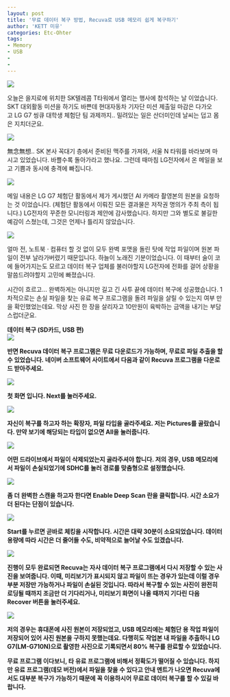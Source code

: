 ```yaml
---
layout: post
title: '무료 데이터 복구 방법, Recuva로 USB 메모리 쉽게 복구하기'
author: 'KETT 미유'
categories: Etc-Ohter
tags:
- Memory
- USB
-
-
---
```



<script> location.href='https://cafe.naver.com/develoid/811375' ; </script>

<div>
 <div>
  <img src="https://dthumb-phinf.pstatic.net/?src=%22https%3A%2F%2Fblogfiles.pstatic.net%2FMjAxODA3MThfOSAg%2FMDAxNTMxOTIxMTYzNzU1.h3x5-yKF21t_p3KgcTWSIuBzYoWQyNZdIKHEFlBpitIg.0hrnPouOo5dxYSda-vgx3Ggi6IrUHFgAb-LVdgegsfcg.JPEG.great97k%2FKakaoTalk_20180718_223141076.jpg%22&amp;type=cafe_wa740">
 </div>
</div>
<div>
 <p>오늘은 을지로에 위치한 SK텔레콤 T타워에서&nbsp;열리는 행사에 참석하는 날 이었습니다. SKT 대외활동 미션을 하기도 바쁜데 현대자동차 기자단 미션 제출일 마감은 다가오고&nbsp;LG G7 씽큐 대학생 체험단 팀 과제까지..&nbsp;밀려있는 일은 산더미인데 날씨는 덥고 몸은 지치더군요.&nbsp;</p>
</div>
<div>
 <div>
  <img src="https://dthumb-phinf.pstatic.net/?src=%22https%3A%2F%2Fblogfiles.pstatic.net%2FMjAxODA3MThfMTk3%2FMDAxNTMxOTIxMDc4MzU0.agrEG4zB1zPFnuEh1cVMpCkhTvTT98YPx7vVgOu3-k0g.c1rj5cNxuvU9M-n08ZKOLtgCMFo9e5DmH8O6g2osm1Yg.JPEG.great97k%2FKakaoTalk_20180718_223035253.jpg%22&amp;type=cafe_wa740">
 </div>
</div>
<div>
 <p>無念無想.. SK 본사 꼭대기 층에서&nbsp;준비된 맥주를 가져와, 서울 N 타워를 바라보며 마시고 있었습니다. 바쁠수록 돌아가라고 했나요. 그런데 때마침 LG전자에서 온 메일을 보고 기쁨과 동시에 충격에 빠집니다.</p>
</div>
<div>
 <div>
  <img src="https://dthumb-phinf.pstatic.net/?src=%22https%3A%2F%2Fblogfiles.pstatic.net%2FMjAxODA3MThfMjM3%2FMDAxNTMxOTIxMjU5ODEw.GB6fR_OSCp7dPVWY_auRO6qk4ZWHC7O8y1QckLhT7Qcg.GNjTQugCtATJeQ6W56sTzOeP90TPIB4egAvWneSg0YYg.JPEG.great97k%2F5555.jpg%22&amp;type=cafe_wa740">
 </div>
</div>
<div>
 <p>메일 내용은 LG G7&nbsp;체험단 활동에서 제가 게시했던 AI 카메라 촬영본의 원본을 요청하는 것 이었습니다. (체험단 활동에서 이뤄진 모든 결과물은 저작권 명의가 주최 측이 됩니다.) LG전자의 꾸준한 모니터링과 제안에 감사했습니다.&nbsp;하지만 그와 별도로&nbsp;불길한 예감이 스쳤는데, 그것은 언제나 틀리지 않았습니다.</p>
</div>
<div>
 <div>
  <img src="https://dthumb-phinf.pstatic.net/?src=%22https%3A%2F%2Fblogfiles.pstatic.net%2FMjAxODA3MThfMTIy%2FMDAxNTMxOTIyMzI0MTkx.G7O6aqQdtdJJBuBbIekCS1kxiHsKXn3rqa0yPY8mXYUg.ZUuQlAWzauDQeVJClgxgVC-R6GGmuGIc4FgdqdOpSZMg.JPEG.great97k%2FKakaoTalk_20180718_225833134.jpg%22&amp;type=cafe_wa740">
 </div>
</div>
<div>
 <p>얼마 전, 노트북 · 컴퓨터 할 것 없이 모두 완벽 포맷을 돌린 탓에 작업 파일이며 원본 파일이 전부 날라가버렸기 때문입니다. 하늘이 노래진 기분이었습니다. 이 때부터 술이 코에 들어가지는도 모르고 데이터 복구 업체를 불러야할지 LG전자에 전화를 걸어 상황을 말씀드려야할지&nbsp;고민에 빠졌습니다.</p>
</div>
<div>
 <p><span>시간이 흐르고... 완벽하게는 아니지만 길고 긴&nbsp;사투 끝에 데이터&nbsp;복구에 성공했습니다. 1차적으로는 손실 파일을 찾는 유료 복구 프로그램을 돌려 파일을 살릴 수 있는지 여부 만을 확인했었는데요. 막상 사진 한 장을 살리자고 10만원이 육박하는 금액을 내기는 부담스럽더군요. <b></span><span><b></span><span></span></p>
</div>
<div>
 <div>
  <div></div>
 </div>
</div>
<div>
 <div>
  <div>
   데이터 복구 (SD카드, USB 편)
  </div>
 </div>
</div>
<div>
 <div>
  <img src="https://dthumb-phinf.pstatic.net/?src=%22https%3A%2F%2Fblogfiles.pstatic.net%2FMjAxODA3MThfMTg4%2FMDAxNTMxOTIxNzc0NjIy.I6WDMApHz9voyffE628oZRIFTDKOrmO08HMGJUZIyt4g.yVXrREQjqJcdIruptcNg3CohEXfw3T9ZAcOS-c2Ue8Yg.JPEG.great97k%2F8.jpg%22&amp;type=cafe_wa740">
 </div>
</div>
<div>
 <p>반면 <b>Recuva </b><b>데이터 복구</b><b>&nbsp;</b><b>프로그램</b>은 무료 다운로드가 가능하며, 무료로 파일 추출을 할 수 있었습니다.&nbsp;네이버 소프트웨어 사이트에서 다음과 같이 Recuva 프로그램을 다운로드 받아주세요.</p>
</div>
<div>
 <div>
  <img src="https://dthumb-phinf.pstatic.net/?src=%22https%3A%2F%2Fblogfiles.pstatic.net%2FMjAxODA3MThfMTYg%2FMDAxNTMxOTIxODUwNzUy.QGRGDXLjB8wlVUk-J10jY-aRAofNN3yjy5-EuES9ISwg.I_Y-C-69nNMugVMCEuI4k5rPl9bNd3Kz4TtiJCCSuG0g.JPEG.great97k%2F1.jpg%22&amp;type=cafe_wa740">
 </div>
</div>
<div>
 <p>첫 화면 입니다. Next를 눌러주세요.</p>
</div>
<div>
 <div>
  <img src="https://dthumb-phinf.pstatic.net/?src=%22https%3A%2F%2Fblogfiles.pstatic.net%2FMjAxODA3MThfMTA1%2FMDAxNTMxOTIxODYzNzUx.LCuQAyFDJ-Uz9e7ZxrElUDrznXfRPf2h3kyf2OhLqAkg.VwS5tFH6xLy82c_SNbcd2p7U8ZF88QY_w0saTP_r8cEg.JPEG.great97k%2F3.jpg%22&amp;type=cafe_wa740">
 </div>
</div>
<div>
 <p>자신이 복구를 하고자 하는 확장자, 파일 타입을 골라주세요. 저는 Pictures를 골랐습니다. 만약 보기에 해당되는 타입이 없으면 All을 눌러줍니다.</p>
</div>
<div>
 <div>
  <img src="https://dthumb-phinf.pstatic.net/?src=%22https%3A%2F%2Fblogfiles.pstatic.net%2FMjAxODA3MThfMjIz%2FMDAxNTMxOTIxODg5ODY1.sZpC8_UO1_qNbR6dJXk2R05e-nhqUS6Nxil5tuAZey8g.0Ie8k0ivWgZeDY8QL57l4QdA0K8TxWXkHQrEm0yGbrIg.JPEG.great97k%2F4.jpg%22&amp;type=cafe_wa740">
 </div>
</div>
<div>
 <p>어떤 드라이브에서 파일이 삭제되었는지 골라주셔야 합니다. 저의 경우, USB 메모리에서 파일이 손실되었기에 SDHC를 눌러 경로를 맞춤형으로 설정했습니다.</p>
</div>
<div>
 <div>
  <img src="https://dthumb-phinf.pstatic.net/?src=%22https%3A%2F%2Fblogfiles.pstatic.net%2FMjAxODA3MThfMjk4%2FMDAxNTMxOTIxOTIzOTM4.hgAaTinPeF9YO3RLhgr6M5OG77GNoHlEJlwK_lJxnxkg.Dptn-3N7GfsZg7P1ejS6FQzbTOT7cnIixjckzMO5Q3Ig.JPEG.great97k%2F5.jpg%22&amp;type=cafe_wa740">
 </div>
</div>
<div>
 <p>좀 더 완벽한 스캔을 하고자 한다면 Enable Deep Scan 란을 클릭합니다. 시간 소요가 더 된다는 단점이 있습니다.</p>
</div>
<div>
 <div>
  <img src="https://dthumb-phinf.pstatic.net/?src=%22https%3A%2F%2Fblogfiles.pstatic.net%2FMjAxODA3MThfMTYw%2FMDAxNTMxOTIxOTUxMDg1.HCNgFtY4yRk4XHtKT2iumMqKn0eJbnwN_Eq2hRssHvog.xf5QmuQ_G9Kl-3cRHtz_ChR19fYgUci7zESmvmB-dZsg.JPEG.great97k%2F0.jpg%22&amp;type=cafe_wa740">
 </div>
</div>
<div>
 <p>Start를 누르면 곧바로 체킹을 시작합니다. 시간은 대략 30분이 소요되었습니다. 데이터 용량에 따라 시간은 더 줄어들 수도, 비약적으로 늘어날 수도 있겠습니다.</p>
</div>
<div>
 <div>
  <img src="https://dthumb-phinf.pstatic.net/?src=%22https%3A%2F%2Fblogfiles.pstatic.net%2FMjAxODA3MThfMTE1%2FMDAxNTMxOTIxOTg3ODA4.KM8emQTEYGV7-yzoYDsr6T72yYwsa7rreq5dabUQ8Fcg.Ec7ErP7qS1n8Cbz0e_AeaZHwbT1OdjsohzZbdMvGkrkg.JPEG.great97k%2F6.jpg%22&amp;type=cafe_wa740">
 </div>
</div>
<div>
 <p><span>진행이 모두 완료되면 Recuva는&nbsp;자사 데이터 복구&nbsp;프로그램에서 다시 저장할 수 있는 사진을 보여줍니다. 이때, 미리보기가 표시되지 않고 파일이 뜨는 경우가 있는데 이럴 경우 부분 저장만 가능하거나&nbsp;파일이 손실된 것입니다. <b></span><span><b></span><span>따라서 복구할 수 있는 사진이 완전히 로딩될 때까지 조금만 더 기다리거나, 미리보기 화면이 나올 때까지 기다린 다음 Recover 버튼을 눌러주세요.</span></p>
</div>
<div>
 <div>
  <img src="https://dthumb-phinf.pstatic.net/?src=%22https%3A%2F%2Fblogfiles.pstatic.net%2FMjAxODA3MThfMTg5%2FMDAxNTMxOTIyMDk2Njk5.FrLoO75OEJRKNWB1UCNn9Y11iOfkodvh8HJfLB68Gbwg.TSw50OGW8ah2ZZfG7sh9UzTqxKyh_2OVR2yWhT3o1tgg.JPEG.great97k%2F9.jpg%22&amp;type=cafe_wa740">
 </div>
</div>
<div>
 <p>저의 경우는 휴대폰에 사진 원본이 저장되었고, USB 메모리에는 체험단 용 작업 파일이 저장되어 있어 사진 원본을 구하지 못했는데요. 다행히도 작업본 내 파일을 추출하니 LG G7(LM-G710N)으로 촬영한 사진으로 기록되면서 80% 복구를 완료할 수 있었습니다.</p>
</div>
<div>
 <p>무료 프로그램 이다보니, 타 유료 프로그램에 비해서 정확도가 떨어질 수 있습니다. 하지만 유료 프로그램(데모 버전)에서 파일을 찾을 수 있다고 안내 멘트가 나오면 Recuva에서도 대부분 복구가 가능하기 때문에 꼭 이용하시어 무료로 데이터 복구를 할 수 있길 바랍니다.</p>
</div>
